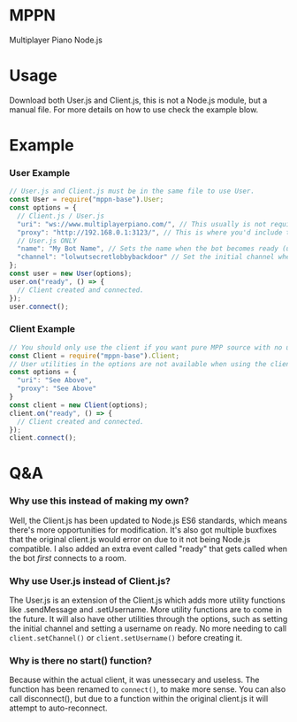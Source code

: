 # MPPN
Multiplayer Piano Node.js

# Usage
Download both User.js and Client.js, this is not a Node.js module, but a manual file. For more details on how to use check the example blow.


# Example
### User Example
```js
// User.js and Client.js must be in the same file to use User.
const User = require("mppn-base").User;
const options = {
  // Client.js / User.js
  "uri": "ws://www.multiplayerpiano.com/", // This usually is not required unless you want to change the internal connection URL.
  "proxy": "http://192.168.0.1:3123/", // This is where you'd include the proxy for this specific client. Your proxy MUST be HTTPS, but you use an HTTP url due to compatability issues with MPP.
  // User.js ONLY
  "name": "My Bot Name", // Sets the name when the bot becomes ready (user.on("ready"))
  "channel": "lolwutsecretlobbybackdoor" // Set the initial channel when the bot is created.
};
const user = new User(options);
user.on("ready", () => {
  // Client created and connected.
});
user.connect();
```

### Client Example
```js
// You should only use the client if you want pure MPP source with no utilities/extensions that the user file gives you.
const Client = require("mppn-base").Client;
// User utilities in the options are not available when using the client.
const options = {
  "uri": "See Above",
  "proxy": "See Above"
}
const client = new Client(options);
client.on("ready", () => {
  // Client created and connected.
});
client.connect();
```

# Q&A
### Why use this instead of making my own?
Well, the Client.js has been updated to Node.js ES6 standards, which means there's more opportunities for modification. It's also got multiple buxfixes that the original client.js would error on due to it not being Node.js compatible. I also added an extra event called "ready" that gets called when the bot *first* connects to a room.

### Why use User.js instead of Client.js?
The User.js is an extension of the Client.js which adds more utility functions like .sendMessage and .setUsername. More utility functions are to come in the future. It will also have other utilities through the options, such as setting the initial channel and setting a username on ready. No more needing to call `client.setChannel()` or `client.setUsername()` before creating it.

### Why is there no start() function?
Because within the actual client, it was unessecary and useless. The function has been renamed to `connect()`, to make more sense. You can also call disconnect(), but due to a function within the original client.js it will attempt to auto-reconnect.
